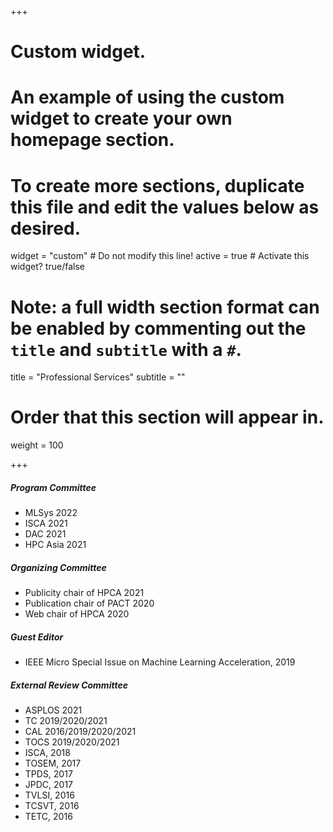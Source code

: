 +++
# Custom widget.
# An example of using the custom widget to create your own homepage section.
# To create more sections, duplicate this file and edit the values below as desired.
widget = "custom"  # Do not modify this line!
active = true  # Activate this widget? true/false

# Note: a full width section format can be enabled by commenting out the `title` and `subtitle` with a `#`.
title = "Professional Services"
subtitle = ""

# Order that this section will appear in.
weight = 100 

+++
##### Program Committee
- MLSys 2022
- ISCA 2021
- DAC 2021
- HPC Asia 2021

##### Organizing Committee
- Publicity chair of HPCA 2021
- Publication chair of PACT 2020
- Web chair of HPCA 2020

##### Guest Editor
- IEEE Micro Special Issue on Machine Learning Acceleration, 2019

##### External Review Committee
-	ASPLOS 2021
-	TC 2019/2020/2021
-	CAL 2016/2019/2020/2021
-	TOCS 2019/2020/2021
-	ISCA, 2018
-	TOSEM, 2017
-	TPDS, 2017
-	JPDC, 2017
-	TVLSI, 2016
-	TCSVT, 2016
-	TETC, 2016
